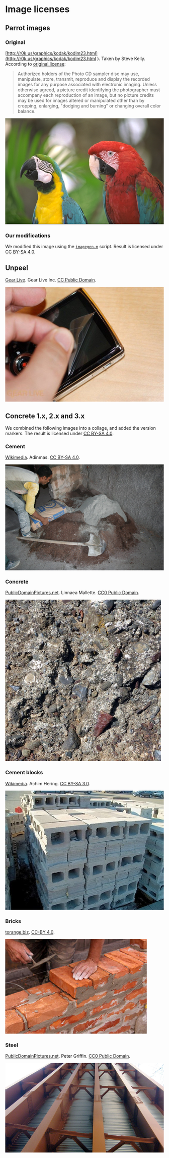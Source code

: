 # Image licenses

## Parrot images

### Original
[http://r0k.us/graphics/kodak/kodim23.html](http://r0k.us/graphics/kodak/kodim23.html
). Taken by Steve Kelly.  According to [original license](http://r0k.us/graphics/kodak/PhotoCD_credits.txt):

> Authorized holders of the Photo CD sampler disc may use, manipulate, store, transmit, reproduce and display the recorded images for any purpose associated with electronic imaging.  Unless otherwise agreed, a picture credit identifying the photographer must accompany each reproduction of an image, but no picture credits may be used for images altered or manipulated other than by cropping, enlarging, "dodging and burning" or changing overall color balance.

![Parrot test image](img-rgb.png)

### Our modifications

We modified this image using the [`imagegen.m`](imagegen.m) script.  Result is licensed under [CC BY-SA 4.0](https://creativecommons.org/licenses/by-sa/4.0/deed.en).

## Unpeel

[Gear Live](http://www.gearlive.com/gallery/image_full/142268).  Gear Live Inc.  [CC Public Domain](https://creativecommons.org/share-your-work/public-domain/).

![film peel](post-unpeel.jpg)

## Concrete 1.x, 2.x and 3.x

We combined the following images into a collage, and added the version markers.  The result is licensed under [CC BY-SA 4.0](https://creativecommons.org/licenses/by-sa/4.0/deed.en).

### Cement

[Wikimedia](https://commons.wikimedia.org/wiki/File:Cement_Worker.jpg).  Adinmas.  [CC BY-SA 4.0](https://creativecommons.org/licenses/by-sa/4.0/deed.en).

![Porland cement](raw-cement.jpg)


### Concrete

[PublicDomainPictures.net](https://www.publicdomainpictures.net/en/view-image.php?image=250638&picture=cement-and-rust-grunge-background).  Linnaea Mallette. [CC0 Public Domain](https://creativecommons.org/publicdomain/zero/1.0/).

![Concrete](raw-concrete.jpg)

### Cement blocks

[Wikimedia](https://commons.wikimedia.org/wiki/File:Concreteblocks.jpg). Achim Hering. [CC BY-SA 3.0](https://creativecommons.org/licenses/by-sa/3.0).

![Cement blocks](raw-cement-block.jpg)

### Bricks

[torange.biz](https://torange.biz/brick-laying-2880).  [CC-BY 4.0](https://creativecommons.org/licenses/by/4.0/).

![Bricks](raw-bricks.jpg)

### Steel

[PublicDomainPictures.net](https://www.publicdomainpictures.net/en/view-image.php?image=2303&picture=steel-beam).  Peter Griffin.  [CC0 Public Domain](https://creativecommons.org/publicdomain/zero/1.0/).

![steel](raw-steel.jpg)
